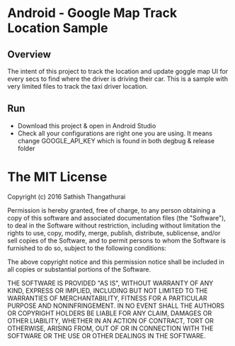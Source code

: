 # Android - Google Map Track Location Sample

## Overview
The intent of this project to track the location and update goggle map UI for every secs to find where the driver is driving their car.
This is a sample with very limited files to track the taxi driver location.

## Run


* Download this project & open in Android Studio
* Check all your configurations are right one you are using. It means change GOOGLE_API_KEY which is found in both degbug & release folder

The MIT License
===============

Copyright (c) 2016 Sathish Thangathurai

Permission is hereby granted, free of charge, to any person obtaining a copy of this software and associated documentation files (the "Software"), to deal in the Software without restriction, including without limitation the rights to use, copy, modify, merge, publish, distribute, sublicense, and/or sell copies of the Software, and to permit persons to whom the Software is furnished to do so, subject to the following conditions:

The above copyright notice and this permission notice shall be included in all copies or substantial portions of the Software.

THE SOFTWARE IS PROVIDED "AS IS", WITHOUT WARRANTY OF ANY KIND, EXPRESS OR IMPLIED, INCLUDING BUT NOT LIMITED TO THE WARRANTIES OF MERCHANTABILITY, FITNESS FOR A PARTICULAR PURPOSE AND NONINFRINGEMENT. IN NO EVENT SHALL THE AUTHORS OR COPYRIGHT HOLDERS BE LIABLE FOR ANY CLAIM, DAMAGES OR OTHER LIABILITY, WHETHER IN AN ACTION OF CONTRACT, TORT OR OTHERWISE, ARISING FROM, OUT OF OR IN CONNECTION WITH THE SOFTWARE OR THE USE OR OTHER DEALINGS IN THE SOFTWARE.

